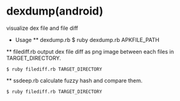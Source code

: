 dexdump(android)
=======

visualize dex file and file diff

* Usage
** dexdump.rb
    $ ruby dexdump.rb APKFILE_PATH


** filediff.rb
output dex file diff as png image between each files in TARGET_DIRECTORY.

    $ ruby filediff.rb TARGET_DIRECTORY

** ssdeep.rb
calculate fuzzy hash and compare them.

    $ ruby filediff.rb TARGET_DIRECTORY
